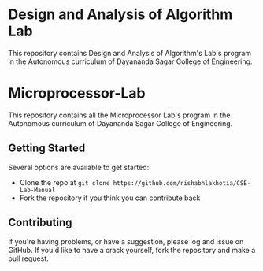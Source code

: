 # Design and Analysis of Algorithm Lab
This repository contains Design and Analysis of Algorithm's Lab's program in the Autonomous curriculum of Dayananda Sagar College of Engineering.

# Microprocessor-Lab
This repository contains all the Microprocessor Lab's program in the Autonomous curriculum of Dayananda Sagar College of Engineering.

<!-- # OOPS-With-Java-Lab
This repository contains all the OOPS With Java Lab's program in the Autonomous curriculum of Dayananda Sagar College of Engineering. -->

## Getting Started
Several options are available to get started:
* Clone the repo at `git clone https://github.com/rishabhlakhotia/CSE-Lab-Manual`
* Fork the repository if you think you can contribute back

<!-- ## Source
All the codes in this repo are inspired from the Autonomous curriculum of Dayananda Sagar College of Engineering of Data Structures in C and OOPS with Java Labs. -->

## Contributing
If you're having problems, or have a suggestion, please log and issue on GitHub. If you'd like to have a crack yourself, fork the repository and make a pull request.
